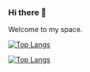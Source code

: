 ### Hi there 👋

Welcome to my space.

[![Top Langs](https://github-readme-stats.vercel.app/api/top-langs/?username=AccessRetrieved&langs_count=8)](https://github.com/AccessRetrieved)


[![Top Langs](https://github-readme-stats.vercel.app/api/top-langs/?username=anuraghazra&layout=compact)](https://github.com/anuraghazra/github-readme-stats)
